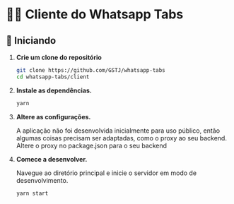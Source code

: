 # 👨‍💻 Cliente do Whatsapp Tabs

## 🚀 Iniciando

1.  **Crie um clone do repositório**

    ```sh
    git clone https://github.com/GSTJ/whatsapp-tabs
    cd whatsapp-tabs/client
    ```

2.  **Instale as dependências.**

    ```sh
    yarn
    ```

3.  **Altere as configurações.**


    A aplicação não foi desenvolvida inicialmente para uso público, então algumas coisas precisam ser adaptadas, como o proxy ao seu backend.
    Altere o proxy no package.json para o seu backend

4.  **Comece a desenvolver.**

    Navegue ao diretório principal e inicie o servidor em modo de desenvolvimento.

    ```sh
    yarn start
    ```
